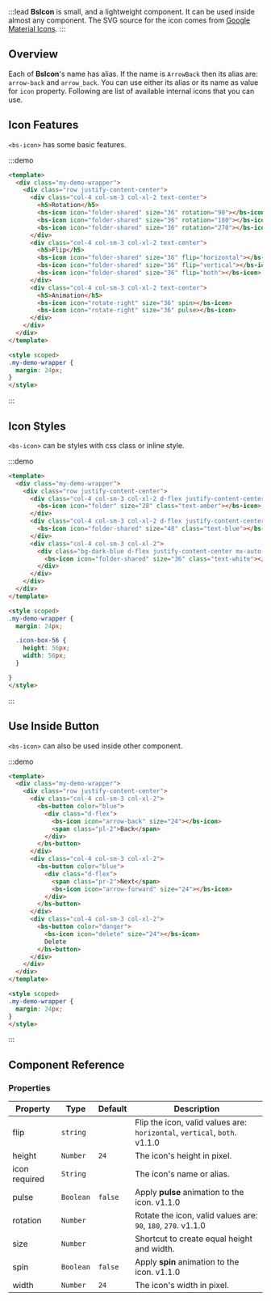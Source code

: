 :::lead
**BsIcon** is small, and a lightweight component. It can be used inside almost any component. The SVG source 
for the icon comes from [Google Material Icons](https://material.io/resources/icons/?style=baseline).
:::


## Overview

Each of **BsIcon**'s name has alias. If the name is `ArrowBack` then its alias are: `arrow-back` and 
`arrow_back`. You can use either its alias or its name as value for `icon` property. Following are 
list of available internal icons that you can use.

<IconLibs></IconLibs>


## Icon Features

`<bs-icon>` has some basic features.

:::demo
```html
<template>
  <div class="my-demo-wrapper">
    <div class="row justify-content-center">
      <div class="col-4 col-sm-3 col-xl-2 text-center">
        <h5>Rotation</h5>
        <bs-icon icon="folder-shared" size="36" rotation="90"></bs-icon>
        <bs-icon icon="folder-shared" size="36" rotation="180"></bs-icon>      
        <bs-icon icon="folder-shared" size="36" rotation="270"></bs-icon>      
      </div>
      <div class="col-4 col-sm-3 col-xl-2 text-center">
        <h5>Flip</h5>
        <bs-icon icon="folder-shared" size="36" flip="horizontal"></bs-icon>      
        <bs-icon icon="folder-shared" size="36" flip="vertical"></bs-icon>      
        <bs-icon icon="folder-shared" size="36" flip="both"></bs-icon>      
      </div>
      <div class="col-4 col-sm-3 col-xl-2 text-center">
        <h5>Animation</h5>
        <bs-icon icon="rotate-right" size="36" spin></bs-icon>      
        <bs-icon icon="rotate-right" size="36" pulse></bs-icon>      
      </div>
    </div>
  </div>
</template>

<style scoped>
.my-demo-wrapper {
  margin: 24px;
}
</style>
```
:::


## Icon Styles

`<bs-icon>` can be styles with css class or inline style.

:::demo
```html
<template>
  <div class="my-demo-wrapper">
    <div class="row justify-content-center">
      <div class="col-4 col-sm-3 col-xl-2 d-flex justify-content-center">
        <bs-icon icon="folder" size="28" class="text-amber"></bs-icon>
      </div>
      <div class="col-4 col-sm-3 col-xl-2 d-flex justify-content-center">
        <bs-icon icon="folder-shared" size="48" class="text-blue"></bs-icon>
      </div>
      <div class="col-4 col-sm-3 col-xl-2">
        <div class="bg-dark-blue d-flex justify-content-center mx-auto icon-box-56">
          <bs-icon icon="folder-shared" size="36" class="text-white"></bs-icon>      
        </div>
      </div>
    </div>
  </div>
</template>

<style scoped>
.my-demo-wrapper {
  margin: 24px;

  .icon-box-56 {
    height: 56px;
    width: 56px;
  }

}
</style>
```
:::


## Use Inside Button

`<bs-icon>` can also be used inside other component.

:::demo
```html
<template>
  <div class="my-demo-wrapper">
    <div class="row justify-content-center">
      <div class="col-4 col-sm-3 col-xl-2">
        <bs-button color="blue">
          <div class="d-flex">
            <bs-icon icon="arrow-back" size="24"></bs-icon>
            <span class="pl-2">Back</span>
          </div>
        </bs-button>
      </div>
      <div class="col-4 col-sm-3 col-xl-2">
        <bs-button color="blue">
          <div class="d-flex">
            <span class="pr-2">Next</span>
            <bs-icon icon="arrow-forward" size="24"></bs-icon>
          </div>
        </bs-button>
      </div>
      <div class="col-4 col-sm-3 col-xl-2">
        <bs-button color="danger">
          <bs-icon icon="delete" size="24"></bs-icon>
          Delete
        </bs-button>
      </div>
    </div>
  </div>
</template>

<style scoped>
.my-demo-wrapper {
  margin: 24px;
}
</style>
```
:::


## Component Reference

### Properties

<div class="cmp-property">

| Property | Type     | Default  | Description |
|----------|----------|----------|-------------|
| flip     | `string` |  | Flip the icon, valid values are: `horizontal`, `vertical`, `both`. <bs-badge>v1.1.0</bs-badge> |
| height   | `Number` | `24` | The icon's height in pixel. |
| icon <bs-badge variant="danger">required</bs-badge> | `String` |  | The icon's name or alias. |
| pulse    | `Boolean`| `false` | Apply **pulse** animation to the icon. <bs-badge>v1.1.0</bs-badge> |
| rotation | `Number` |  | Rotate the icon, valid values are: `90`, `180`, `270`. <bs-badge>v1.1.0</bs-badge> |
| size     | `Number` |  | Shortcut to create equal height and width. |
| spin     | `Boolean`| `false` | Apply **spin** animation to the icon. <bs-badge>v1.1.0</bs-badge> |
| width    | `Number` | `24` | The icon's width in pixel. |

</div>


<style scoped>
.icon-box-56 {
  height: 56px;
  width: 56px;
}
</style>
